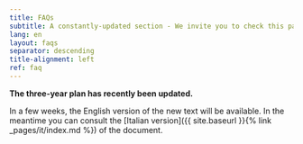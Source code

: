 ```yaml
---
title: FAQs
subtitle: A constantly-updated section - We invite you to check this page often.
lang: en
layout: faqs
separator: descending
title-alignment: left
ref: faq
---
```

**The three-year plan has recently been updated.**

In a few weeks, the English version of the new text will be available.
In the meantime you can consult the [Italian version]({{ site.baseurl }}{% link _pages/it/index.md %}) of the document.